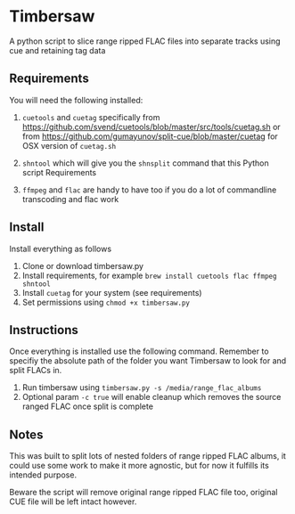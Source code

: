 # Timbersaw
A python script to slice range ripped FLAC files into separate tracks using cue and retaining tag data

## Requirements
You will need the following installed:

1. `cuetools` and `cuetag` specifically from https://github.com/svend/cuetools/blob/master/src/tools/cuetag.sh or from https://github.com/gumayunov/split-cue/blob/master/cuetag for OSX version of `cuetag.sh`

2. `shntool` which will give you the `shnsplit` command that this Python script Requirements

3. `ffmpeg` and `flac` are handy to have too if you do a lot of commandline transcoding and flac work

## Install
Install everything as follows

1. Clone or download timbersaw.py
2. Install requirements, for example `brew install cuetools flac ffmpeg shntool`
3. Install `cuetag` for your system (see requirements)
4. Set permissions using `chmod +x timbersaw.py`

## Instructions
Once everything is installed use the following command. Remember to specifiy the absolute path of the folder you want Timbersaw to look for and split FLACs in.

1. Run timbersaw using `timbersaw.py -s /media/range_flac_albums`
2. Optional param `-c true` will enable cleanup which removes the source ranged FLAC once split is complete

## Notes
This was built to split lots of nested folders of range ripped FLAC albums, it could use some work to make it more agnostic, but for now it fulfills its intended purpose.

Beware the script will remove original range ripped FLAC file too, original CUE file will be left intact however.
